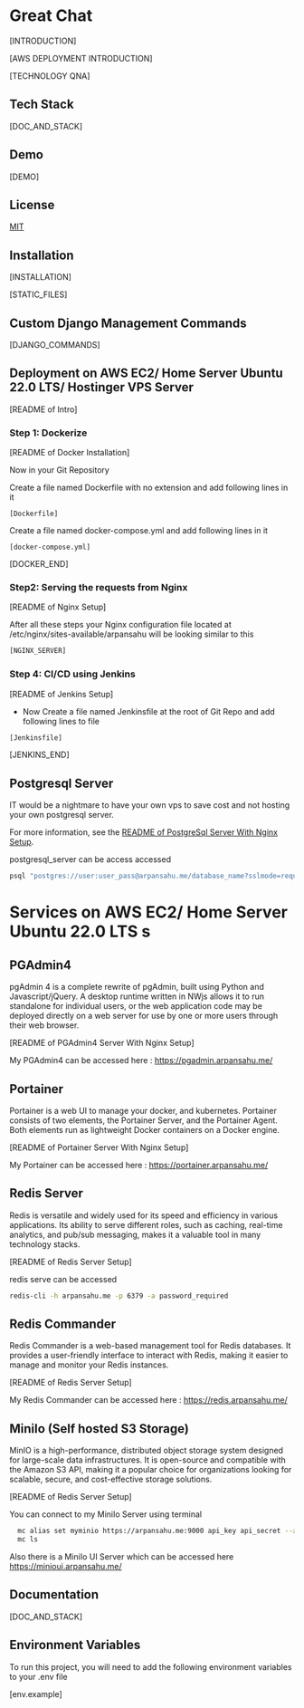 # Great Chat

[INTRODUCTION]

[AWS DEPLOYMENT INTRODUCTION]

[TECHNOLOGY QNA]

## Tech Stack

[DOC_AND_STACK]

## Demo

[DEMO]

## License

[MIT](https://choosealicense.com/licenses/mit/)


## Installation

[INSTALLATION]


[STATIC_FILES]


## Custom Django Management Commands

[DJANGO_COMMANDS]

## Deployment on AWS EC2/ Home Server Ubuntu 22.0 LTS/ Hostinger VPS Server

[README of Intro]

### Step 1: Dockerize

[README of Docker Installation]

Now in your Git Repository

Create a file named Dockerfile with no extension and add following lines in it
```
[Dockerfile]
```

Create a file named docker-compose.yml and add following lines in it

```
[docker-compose.yml]
```

[DOCKER_END]

### Step2: Serving the requests from Nginx

[README of Nginx Setup]

After all these steps your Nginx configuration file located at /etc/nginx/sites-available/arpansahu will be looking similar to this

```bash
[NGINX_SERVER]
```

### Step 4: CI/CD using Jenkins

[README of Jenkins Setup]


* Now Create a file named Jenkinsfile at the root of Git Repo and add following lines to file

```bash
[Jenkinsfile]
```

[JENKINS_END]

## Postgresql Server

IT would be a nightmare to have your own vps to save cost and not hosting your own postgresql server.

For more information, see the [README of PostgreSql Server With Nginx Setup](https://github.com/arpansahu/common_readme/blob/main/AWS%20Deployment/Postgres.md).

postgresql_server can be access accessed

```bash
psql "postgres://user:user_pass@arpansahu.me/database_name?sslmode=require"
```

# Services on AWS EC2/ Home Server Ubuntu 22.0 LTS s

## PGAdmin4

pgAdmin 4 is a complete rewrite of pgAdmin, built using Python and Javascript/jQuery. A desktop runtime written in NWjs allows it to run standalone for individual users, or the web application code may be deployed directly on a web server for use by one or more users through their web browser. 

[README of PGAdmin4 Server With Nginx Setup]

My PGAdmin4 can be accessed here : https://pgadmin.arpansahu.me/

## Portainer
   
Portainer is a web UI to manage your docker, and kubernetes. Portainer consists of two elements, the Portainer Server, and the Portainer Agent. Both elements run as lightweight Docker containers on a Docker engine.

[README of Portainer Server With Nginx Setup]

My Portainer can be accessed here : https://portainer.arpansahu.me/

## Redis Server

Redis is versatile and widely used for its speed and efficiency in various applications. Its ability to serve different roles, such as caching, real-time analytics, and pub/sub messaging, makes it a valuable tool in many technology stacks.

[README of Redis Server Setup]

redis serve can be accessed

```bash
redis-cli -h arpansahu.me -p 6379 -a password_required
```

## Redis Commander

Redis Commander is a web-based management tool for Redis databases. It provides a user-friendly interface to interact with Redis, making it easier to manage and monitor your Redis instances.

[README of Redis Server Setup]

My Redis Commander can be accessed here : https://redis.arpansahu.me/

## MiniIo (Self hosted S3 Storage)

MinIO is a high-performance, distributed object storage system designed for large-scale data infrastructures. It is open-source and compatible with the Amazon S3 API, making it a popular choice for organizations looking for scalable, secure, and cost-effective storage solutions. 

[README of Redis Server Setup]

You can connect to my MiniIo Server using terminal 
```bash
  mc alias set myminio https://arpansahu.me:9000 api_key api_secret --api S3v4
  mc ls
```

Also there is a MiniIo UI Server which can be accessed here https://minioui.arpansahu.me/

## Documentation

[DOC_AND_STACK]

## Environment Variables

To run this project, you will need to add the following environment variables to your .env file

[env.example]


